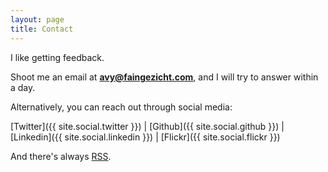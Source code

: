 ```yaml
---
layout: page
title: Contact
---
```


I like getting feedback.

Shoot me an email at **avy@faingezicht.com**, and I will try to answer within a day.

Alternatively, you can reach out through social media:

[Twitter]({{ site.social.twitter }}) |
[Github]({{ site.social.github }}) |
[Linkedin]({{ site.social.linkedin }}) |
[Flickr]({{ site.social.flickr }})

And there's always [RSS](/atom.xml).
